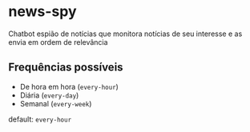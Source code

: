 # news-spy
Chatbot espião de notícias que monitora notícias de seu interesse e as envia em ordem de relevância

## Frequências possíveis

- De hora em hora (`every-hour`)
- Diária (`every-day`)
- Semanal (`every-week`)

default: `every-hour`
